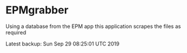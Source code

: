 # EPMgrabber
Using a database from the EPM app this application scrapes the files as required


Latest backup: Sun Sep 29 08:25:01 UTC 2019
